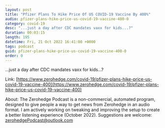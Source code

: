 ```yaml
---
layout: post
title: "Pfizer Plans To Hike Price Of US COVID-19 Vaccine By 400%"
audio: pfizer-plans-hike-price-us-covid-19-vaccine-400-0
category: covid-19
desc: "...just a day after CDC mandates vaxx for kids...?"
duration: 00:03:15
length: 195
datetime: Fri, 21 Oct 2022 16:41:00 +0000
tags: podcast
guid: pfizer-plans-hike-price-us-covid-19-vaccine-400-0
order: 0
---
```

...just a day after CDC mandates vaxx for kids...?

Link: [https://www.zerohedge.com/covid-19/pfizer-plans-hike-price-us-covid-19-vaccine-400](https://www.zerohedge.com/covid-19/pfizer-plans-hike-price-us-covid-19-vaccine-400)

About: The Zerohedge Podcast is a non-commercial, automated program, designed to give people a way to get news from Zerohedge in an audio format.  I am actively working on tweaking and improving the setup to create a better listening experience (October 2022).  Suggestions are welcome: [zerohedgePodcast@outlook.com](mailto:zerohedgePodcast@outlook.com)
